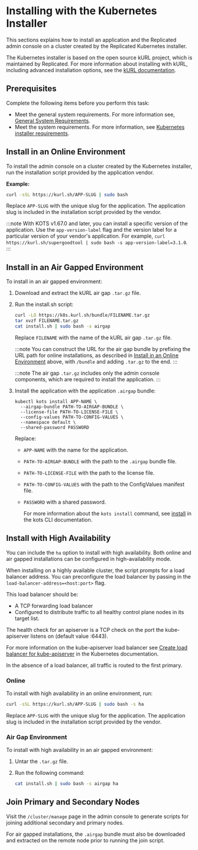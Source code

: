 # Installing with the Kubernetes Installer

This sections explains how to install an application and the Replicated admin console on a cluster created by the Replicated Kubernetes installer.

The Kubernetes installer is based on the open source kURL project, which is maintained by Replicated. For more information about installing with kURL, including advanced installation options, see the [kURL documentation](https://kurl.sh/docs/introduction/).

## Prerequisites

Complete the following items before you perform this task:

- Meet the general system requirements. For more information see, [General System Requirements](installing-general-requirements).
- Meet the system requirements. For more information, see [Kubernetes installer requirements](installing-embedded-cluster-requirements).

## Install in an Online Environment

To install the admin console on a cluster created by the Kubernetes installer, run the installation script provided by the application vendor.

**Example:**

```bash
curl -sSL https://kurl.sh/APP-SLUG | sudo bash
```
Replace `APP-SLUG` with the unique slug for the application. The application slug is included in the installation script provided by the vendor.

:::note
With KOTS v1.67.0 and later, you can install a specific version of the application. Use the `app-version-label` flag and the version label for a particular version of your vendor's application. For example, `curl https://kurl.sh/supergoodtool | sudo bash -s app-version-label=3.1.0`.
:::

## Install in an Air Gapped Environment

To install in an air gapped environment:

1. Download and extract the kURL air gap `.tar.gz` file.
1. Run the install.sh script:

    ```bash
    curl -LO https://k8s.kurl.sh/bundle/FILENAME.tar.gz
    tar xvzf FILENAME.tar.gz
    cat install.sh | sudo bash -s airgap
    ```

    Replace `FILENAME` with the name of the kURL air gap `.tar.gz` file.

    :::note
    You can construct the URL for the air gap bundle by prefixing the URL path for online installations, as described in [Install in an Online Environment](#install-in-an-online-environment) above, with `/bundle` and adding `.tar.gz` to the end.
    :::

    :::note
    The air gap `.tar.gz` includes only the admin console components, which are required to install the application.
    :::

1. Install the application with the application `.airgap` bundle:

    ```
    kubectl kots install APP-NAME \
      --airgap-bundle PATH-TO-AIRGAP-BUNDLE \
      --license-file PATH-TO-LICENSE-FILE \
      --config-values PATH-TO-CONFIG-VALUES \
      --namespace default \
      --shared-password PASSWORD
    ```
    Replace:
    * `APP-NAME` with the name for the application.
    * `PATH-TO-AIRGAP-BUNDLE` with the path to the `.airgap` bundle file.
    * `PATH-TO-LICENSE-FILE` with the path to the license file.
    * `PATH-TO-CONFIG-VALUES` with the path to the ConfigValues manifest file.
    * `PASSWORD` with a shared password.

      For more information about the `kots install` command, see [install](../reference/kots-cli-install) in the kots CLI documentation.

## Install with High Availability

You can include the `ha` option to install with high availability. Both online and air gapped installations can be configured in high-availability mode.

When installing on a highly available cluster, the script prompts for a load balancer address.
You can preconfigure the load balancer by passing in the `load-balancer-address=<host:port>` flag.

This load balancer should be:
- A TCP forwarding load balancer
- Configured to distribute traffic to all healthy control plane nodes in its target list.

The health check for an apiserver is a TCP check on the port the kube-apiserver listens on (default value :6443).

For more information on the kube-apiserver load balancer see [Create load balancer for kube-apiserver](https://kubernetes.io/docs/setup/independent/high-availability/#create-load-balancer-for-kube-apiserver) in the Kubernetes documentation.

In the absence of a load balancer, all traffic is routed to the first primary.

### Online

To install with high availability in an online environment, run:

```bash
curl -sSL https://kurl.sh/APP-SLUG | sudo bash -s ha
```
Replace `APP-SLUG` with the unique slug for the application. The application slug is included in the installation script provided by the vendor.

### Air Gap Environment

To install with high availability in an air gapped environment:

1. Untar the `.tar.gz` file.

1. Run the following command:

    ```bash
    cat install.sh | sudo bash -s airgap ha
    ```

## Join Primary and Secondary Nodes

Visit the `/cluster/manage` page in the admin console to generate scripts for joining additional secondary and primary nodes.

For air gapped installations, the `.airgap` bundle must also be downloaded and extracted on the remote node prior to running the join script.
